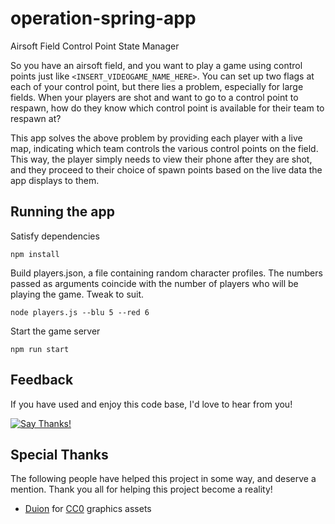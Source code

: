 # operation-spring-app


Airsoft Field Control Point State Manager


So you have an airsoft field, and you want to play a game using control points just like `<INSERT_VIDEOGAME_NAME_HERE>`. You can set up two flags at each of your control point, but there lies a problem, especially for large fields. When your players are shot and want to go to a control point to respawn, how do they know which control point is available for their team to respawn at?

This app solves the above problem by providing each player with a live map, indicating which team controls the various control points on the field. This way, the player simply needs to view their phone after they are shot, and they proceed to their choice of spawn points based on the live data the app displays to them.


## Running the app

Satisfy dependencies

    npm install

Build players.json, a file containing random character profiles. The numbers passed as arguments coincide with the number of players who will be playing the game. Tweak to suit.

    node players.js --blu 5 --red 6

Start the game server

    npm run start


## Feedback

If you have used and enjoy this code base, I'd love to hear from you!

[![Say Thanks!](https://img.shields.io/badge/Say%20Thanks-!-1EAEDB.svg)](https://saythanks.io/to/insanity54)


## Special Thanks


The following people have helped this project in some way, and deserve a mention. Thank you all for helping this project become a reality!

  * [Duion](https://opengameart.org/users/duion) for [CC0](https://creativecommons.org/choose/zero/) graphics assets
